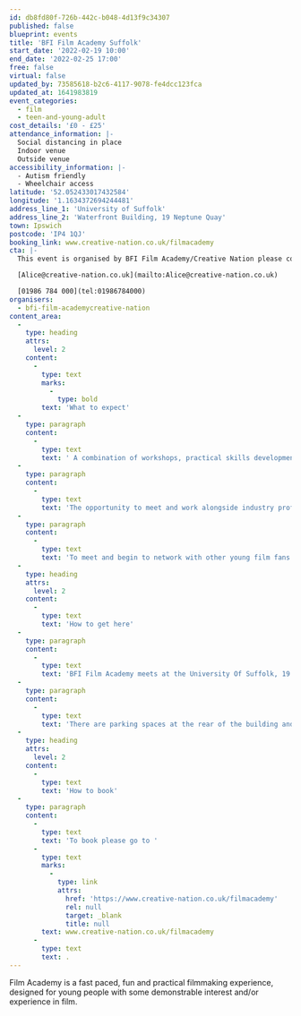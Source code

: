 ```yaml
---
id: db8fd80f-726b-442c-b048-4d13f9c34307
published: false
blueprint: events
title: 'BFI Film Academy Suffolk'
start_date: '2022-02-19 10:00'
end_date: '2022-02-25 17:00'
free: false
virtual: false
updated_by: 73585618-b2c6-4117-9078-fe4dcc123fca
updated_at: 1641983819
event_categories:
  - film
  - teen-and-young-adult
cost_details: '£0 - £25'
attendance_information: |-
  Social distancing in place
  Indoor venue
  Outside venue
accessibility_information: |-
  - Autism friendly
  - Wheelchair access
latitude: '52.052433017432584'
longitude: '1.1634372694244481'
address_line_1: 'University of Suffolk'
address_line_2: 'Waterfront Building, 19 Neptune Quay'
town: Ipswich
postcode: 'IP4 1QJ'
booking_link: www.creative-nation.co.uk/filmacademy
cta: |-
  This event is organised by BFI Film Academy/Creative Nation please contact Alice Whitney:

  [Alice@creative-nation.co.uk](mailto:Alice@creative-nation.co.uk)

  [01986 784 000](tel:01986784000)
organisers:
  - bfi-film-academycreative-nation
content_area:
  -
    type: heading
    attrs:
      level: 2
    content:
      -
        type: text
        marks:
          -
            type: bold
        text: 'What to expect'
  -
    type: paragraph
    content:
      -
        type: text
        text: ' A combination of workshops, practical skills development, watching and talking about film and to make a film together. '
  -
    type: paragraph
    content:
      -
        type: text
        text: 'The opportunity to meet and work alongside industry professionals from across disciplines including writing and directing through to production, sound design, editing and camera.'
  -
    type: paragraph
    content:
      -
        type: text
        text: 'To meet and begin to network with other young film fans from across the region.    To achieve an Arts Award qualification. To become part of the Film Academy alumni and access exclusive opportunities.'
  -
    type: heading
    attrs:
      level: 2
    content:
      -
        type: text
        text: 'How to get here'
  -
    type: paragraph
    content:
      -
        type: text
        text: 'BFI Film Academy meets at the University Of Suffolk, 19 Neptune quay in Ipswich.'
  -
    type: paragraph
    content:
      -
        type: text
        text: 'There are parking spaces at the rear of the building and the entrance uses double sliding doors for those that have accessibility needs.'
  -
    type: heading
    attrs:
      level: 2
    content:
      -
        type: text
        text: 'How to book'
  -
    type: paragraph
    content:
      -
        type: text
        text: 'To book please go to '
      -
        type: text
        marks:
          -
            type: link
            attrs:
              href: 'https://www.creative-nation.co.uk/filmacademy'
              rel: null
              target: _blank
              title: null
        text: www.creative-nation.co.uk/filmacademy
      -
        type: text
        text: .
---
```

Film Academy is a fast paced, fun and practical filmmaking experience, designed for young people with some demonstrable interest and/or experience in film.